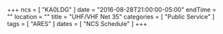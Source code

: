 +++
ncs = [ "KA0LDG" ]
date = "2016-08-28T21:00:00-05:00"
endTime = ""
location = ""
title = "UHF/VHF Net 35"
categories = [ "Public Service" ]
tags = [ "ARES" ]
dates = [ "NCS Schedule" ]
+++
